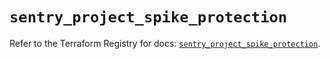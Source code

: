 # `sentry_project_spike_protection`

Refer to the Terraform Registry for docs: [`sentry_project_spike_protection`](https://registry.terraform.io/providers/jianyuan/sentry/0.14.3/docs/resources/project_spike_protection).
